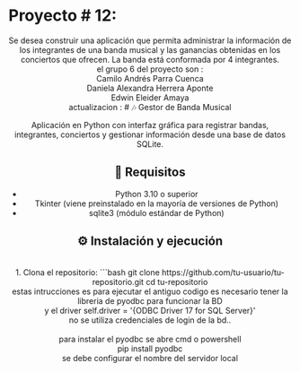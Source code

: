 # Proyecto # 12:
<div align="center">
Se desea construir una aplicación que permita administrar la información de los integrantes de una banda
musical y las ganancias obtenidas en los conciertos que ofrecen. La banda está conformada por 4
integrantes.<br>
el grupo 6 del proyecto son :<br>
Camilo Andrés Parra Cuenca <br>
Daniela Alexandra Herrera Aponte<br>
Edwin Eleider Amaya <br>
  actualizacion : 
  # 🎶 Gestor de Banda Musical

Aplicación en Python con interfaz gráfica para registrar bandas, integrantes, conciertos y gestionar información desde una base de datos SQLite.

## 🚀 Requisitos

- Python 3.10 o superior
- Tkinter (viene preinstalado en la mayoría de versiones de Python)
- sqlite3 (módulo estándar de Python)

## ⚙️ Instalación y ejecución
<br>
1. Clona el repositorio:
```bash
git clone https://github.com/tu-usuario/tu-repositorio.git
cd tu-repositorio

<br>
estas intrucciones es para ejecutar el antiguo codigo
es necesario tener la libreria de  pyodbc para funcionar la BD <br>
y el driver self.driver = '{ODBC Driver 17 for SQL Server}'<br>
no se utiliza credenciales de login de la bd..
<br><br>
para instalar el pyodbc se abre cmd o powershell <br>
pip install pyodbc <br>
  se debe configurar el nombre del servidor local
</div>
